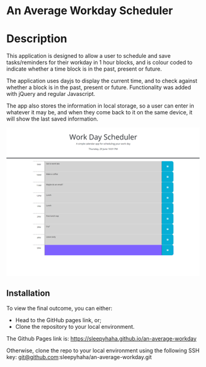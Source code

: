 # An Average Workday Scheduler

# Description

This application is designed to allow a user to schedule and save tasks/reminders for their workday in 1 hour blocks, and is colour coded to indicate whether a time block is in the past, present or future.

The application uses dayjs to display the current time, and to check against whether a block is in the past, present or future. Functionality was added with jQuery and regular Javascript.

The app also stores the information in local storage, so a user can enter in whatever it may be, and when they come back to it on the same device, it will show the last saved information.

![work-day-scheduler](/Assets/img/average-workday.png)

## Installation

To view the final outcome, you can either:

- Head to the GitHub pages link, or;
- Clone the repository to your local environment.

The Github Pages link is: https://sleepyhaha.github.io/an-average-workday

Otherwise, clone the repo to your local environment using the following SSH key: git@github.com:sleepyhaha/an-average-workday.git
